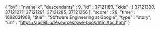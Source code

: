 {
  "by" : "nvahalik",
  "descendants" : 9,
  "id" : 37121180,
  "kids" : [ 37121330, 37121271, 37121291, 37121285, 37121256 ],
  "score" : 28,
  "time" : 1692021969,
  "title" : "Software Engineering at Google",
  "type" : "story",
  "url" : "https://abseil.io/resources/swe-book/html/toc.html"
}
